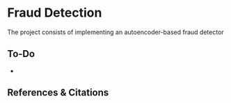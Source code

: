 # Fraud Detection

The project consists of implementing an autoencoder-based fraud detector


## To-Do

- 

## References & Citations
